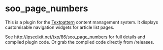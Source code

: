 # soo_page_numbers

This is a plugin for the [Textpattern](https://github.com/textpattern/textpattern) content 
management system. It displays customisable navigation widgets for article list pages.

See http://ipsedixit.net/txp/86/soo_page_numbers for full details and compiled plugin code.
Or grab the compiled code directly from /releases.
